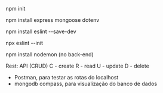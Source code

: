 npm init

npm install express mongoose dotenv

npm install eslint --save-dev

npx eslint --init

npm install nodemon (no back-end)

<!-- BACK END -->
Rest: API (CRUD)
C - create
R - read
U - update
D - delete

- Postman, para testar as rotas do localhost
- mongodb compass, para visualização do banco de dados

<!-- FRONT END -->
